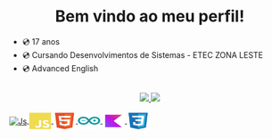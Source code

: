 <div>
  <h1 align="center">Bem vindo ao meu perfil!</h1>
  
  
- 💿 17 anos
- 💿 Cursando Desenvolvimentos de Sistemas - ETEC ZONA LESTE
- 💿 Advanced English 

##
                                          
<div align="center">
<a href="https://github.com/yTrosky">
<img height="180em" src="https://github-readme-stats.vercel.app/api/top-langs/?username=yTrosky&layout=compact&langs_count=7&theme=dark">
<img height="180em" src="https://github-readme-stats.vercel.app/api?username=yTrosky&show_icons=true&theme=dark&include_all_commits=true&count_private=true">
</div>
  
  <div style="display: inline_block"><br>
  <img align="center" alt="Js" height="30" width="40" img src="https://cdn.jsdelivr.net/gh/devicons/devicon/icons/java/java-original.svg" />
  <img align="center" alt="Js" height="30" width="40" src="https://raw.githubusercontent.com/devicons/devicon/master/icons/javascript/javascript-plain.svg">
  <img align="center" alt="HTML" height="30" width="40" src="https://raw.githubusercontent.com/devicons/devicon/master/icons/html5/html5-original.svg">
  <img align="center" alt="ardu" height="30" width="40" src="https://raw.githubusercontent.com/devicons/devicon/master/icons/arduino/arduino-original.svg">
  <img align="center" alt="Csharp" height="30" width="40" src="https://raw.githubusercontent.com/devicons/devicon/master/icons/kotlin/kotlin-original.svg">
  <img align="center" alt="CSS" height="30" width="40" src="https://raw.githubusercontent.com/devicons/devicon/master/icons/css3/css3-original.svg">
</div><br>

</div>
